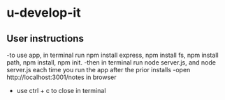 # u-develop-it

## User instructions
-to use app, in terminal run npm install express, npm install fs, npm install path, npm install, npm init.
-then in terminal run node server.js, and node server.js each time you run the app after the prior installs
-open http://localhost:3001/notes in browser
- use ctrl + c to close in terminal
